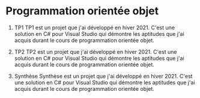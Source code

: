 # Programmation orientée objet

1. TP1
TP1 est un projet que j'ai développé en hiver 2021. C'est une solution en C# pour Visual Studio qui démontre les aptitudes que j'ai acquis durant le cours de programmation orientée objet.

1. TP2
TP2 est un projet que j'ai développé en hiver 2021. C'est une solution en C# pour Visual Studio qui démontre les aptitudes que j'ai acquis durant le cours de programmation orientée objet.

1. Synthèse
Synthèse est un projet que j'ai développé en hiver 2021. C'est une solution en C# pour Visual Studio qui démontre les aptitudes que j'ai acquis durant le cours de programmation orientée objet.